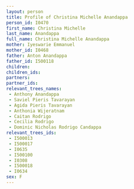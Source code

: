 ```yaml
---
layout: person
title: Profile of Christina Michelle Anandappa
person_id: I0470
first_name: Christina Michelle
last_name: Anandappa
full_name: Christina Michelle Anandappa
mother: Iyeswarie Emmanuel
mother_id: I0468
father: Anton Anandappa
father_id: I500118
children:
children_ids:
partners:
partner_ids:
relevant_trees_names:
 - Anthony Anandappa
 - Saviel Pieris Tavarayan
 - Agida Pieris Tavarayan
 - Anthonia Wijeratnam
 - Caitan Rodrigo
 - Cecilia Rodrigo
 - Dominic Nicholas Rodrigo Candappa
relevant_trees_ids:
 - I500013
 - I500017
 - I0635
 - I500100
 - I0308
 - I500018
 - I0634
sex: F
---
```


